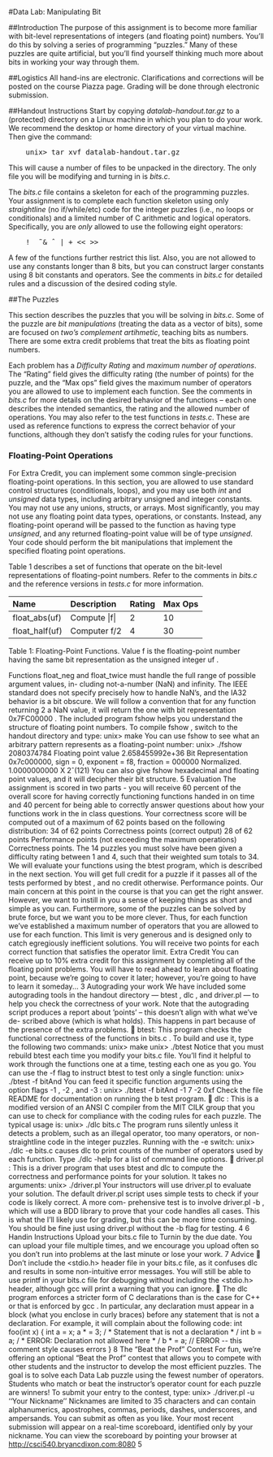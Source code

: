 #Data Lab: Manipulating Bit

##Introduction
The purpose of this assignment is to become more familiar with bit-level representations of integers (and floating point) numbers. You’ll do this by solving a series of programming “puzzles.” Many of these puzzles are quite artificial, but you’ll find yourself thinking much more about bits in working your way through them.

##Logistics
All hand-ins are electronic. Clarifications and corrections will be posted on the course Piazza page. Grading will be done through electronic submission.

##Handout Instructions
Start by copying *datalab-handout.tar.gz* to a (protected) directory on a Linux machine in which you plan to do your work. We recommend the desktop or home directory of your virtual machine. Then give the command:
<pre>
	unix> tar xvf datalab-handout.tar.gz
</pre>

This will cause a number of files to be unpacked in the directory.  The only file you will be modifying and turning in is *bits.c*.

The *bits.c* file contains a skeleton for each of the programming puzzles. Your assignment is to complete each function skeleton using only *straightline* (no if/while/etc) code for the integer puzzles (i.e., no loops or conditionals) and a limited number of C arithmetic and logical operators. Specifically, you are *only* allowed to use the following eight operators:

<pre>
	!  ̃ & ˆ | + << >>
</pre>

A few of the functions further restrict this list.  Also, you are not allowed to use any constants longer than 8 bits,  but you can construct larger constants using 8 bit constants and operators.   See the comments in *bits.c* for detailed rules and a discussion of the desired coding style.

##The Puzzles

This section describes the puzzles that you will be solving in *bits.c*. Some of the puzzle are *bit manipulations* (treating the data as a vector of bits), some are focused on *two’s complement artihmetic*, teaching bits as numbers. There are some extra credit problems that treat the bits as floating point numbers.

Each problem has a *Difficulty Rating* and *maximum number of operations*. The “Rating” field gives the difficulty rating (the number of points) for the puzzle, and the “Max ops” field gives the maximum number of operators you are allowed to use to implement each function.  See the comments in *bits.c* for more details on the desired behavior of the functions – each one describes the intended semantics, the rating and the allowed number of operations. You may also refer to the test functions in *tests.c*. These are used as reference functions to express the correct behavior of your functions, although they don’t satisfy the coding rules for your functions.

### Floating-Point Operations
For Extra Credit, you can implement some common single-precision floating-point operations. In this section, you are allowed to use standard control structures (conditionals, loops), and you may use both *int* and *unsigned* data types, including arbitrary unsigned and integer constants. You may not use any unions, structs, or arrays. Most significantly, you may not use any floating point data types, operations, or constants. Instead, any floating-point operand will be passed to the function as having type *unsigned*, and any returned floating-point value will be of type *unsigned*. Your code should perform the bit manipulations that implement the specified floating point operations.

Table 1 describes a set of functions that operate on the bit-level representations of floating-point numbers. Refer to the comments in *bits.c* and the reference versions in *tests.c* for more information.

| Name | Description | Rating | Max Ops|
|:-----|:------------|--------|--------|
|float_abs(uf) | Compute \|f\| | 2 | 10 |
|float_half(uf)| Computer f/2 | 4 | 30 |


Table 1: Floating-Point Functions. Value
f
is the floating-point number having the same bit representation
as the unsigned integer
uf
.

Functions
float_neg
and
float_twice
must handle the full range of possible argument values, in-
cluding not-a-number (NaN) and infinity.   The IEEE standard does not specify precisely how to handle
NaN’s, and the IA32 behavior is a bit obscure. We will follow a convention that for any function returning
2
a NaN value, it will return the one with bit representation
0x7FC00000
.
The included program
fshow
helps you understand the structure of floating point numbers.  To compile
fshow
, switch to the handout directory and type:
unix> make
You can use
fshow
to see what an arbitrary pattern represents as a floating-point number:
unix> ./fshow 2080374784
Floating point value 2.658455992e+36
Bit Representation 0x7c000000, sign = 0, exponent = f8, fraction = 000000
Normalized.  1.0000000000 X 2ˆ(121)
You can also give
fshow
hexadecimal and floating point values, and it will decipher their bit structure.
5  Evaluation
The assignment is scored in two parts - you will receive 60 percent of the overall score for having correctly
functioning functions handed in on time and 40 percent for being able to correctly answer questions about
how your functions work in the in class questions.
Your correctness score will be computed out of a maximum of 62 points based on the following distribution:
34 of 62 points
Correctness points (correct output)
28 of 62 points
Performance points (not exceeding the maximum operations)
Correctness points.
The 14 puzzles you must solve have been given a difficulty rating between 1 and 4, such
that their weighted sum totals to 34.  We will evaluate your functions using the
btest
program, which is
described in the next section.  You will get full credit for a puzzle if it passes all of the tests performed by
btest
, and no credit otherwise.
Performance points.
Our main concern at this point in the course is that you can get the right answer.
However, we want to instill in you a sense of keeping things as short and simple as you can.  Furthermore,
some of the puzzles can be solved by brute force, but we want you to be more clever. Thus, for each function
we’ve established a maximum number of operators that you are allowed to use for each function. This limit
is very generous and is designed only to catch egregiously inefficient solutions. You will receive two points
for each correct function that satisfies the operator limit.
Extra Credit
You can receive up to 10% extra credit for this assignment by completing all of the floating point problems.
You will have to read ahead to learn about floating point, because we’re going to cover it later; however,
you’re going to have to learn it someday...
3
Autograding your work
We have included some autograding tools in the handout directory —
btest
,
dlc
, and
driver.pl
—
to help you check the correctness of your work.
Note that the autograding script produces a report about ’points’ – this doesn’t align with what we’ve de-
scribed above (which is what holds). This happens in part because of the presence of the extra problems.

btest:
This program checks the functional correctness of the functions in
bits.c
.  To build and
use it, type the following two commands:
unix> make
unix> ./btest
Notice that you must rebuild
btest
each time you modify your
bits.c
file.
You’ll find it helpful to work through the functions one at a time, testing each one as you go. You can
use the
-f
flag to instruct
btest
to test only a single function:
unix> ./btest -f bitAnd
You can feed it specific function arguments using the option flags
-1
,
-2
, and
-3
:
unix> ./btest -f bitAnd -1 7 -2 0xf
Check the file
README
for documentation on running the
b
test program.

dlc
:
This is a modified version of an ANSI C compiler from the MIT CILK group that you can use
to check for compliance with the coding rules for each puzzle. The typical usage is:
unix> ./dlc bits.c
The program runs silently unless it detects a problem, such as an illegal operator, too many operators,
or non-straightline code in the integer puzzles. Running with the
-e
switch:
unix> ./dlc -e bits.c
causes
dlc
to print counts of the number of operators used by each function. Type
./dlc -help
for a list of command line options.

driver.pl
:
This is a driver program that uses
btest
and
dlc
to compute the correctness and
performance points for your solution. It takes no arguments:
unix> ./driver.pl
Your instructors will use
driver.pl
to evaluate your solution.
The default
driver.pl
script uses simple tests to check if your code is likely correct. A more com-
prehensive test is to involve
driver.pl -b
, which will use a
BDD
library to
prove
that your code
handles all cases.  This is what the I’ll likely use for grading, but this can be more time consuming.
You should be fine just using
driver.pl
without the
-b
flag for testing.
4
6  Handin Instructions
Upload your
bits.c
file to Turnin by the due date. You can upload your file multiple times, and
we encourage you upload often so you don’t run into problems at the last minute or lose your
work.
7  Advice

Don’t include the
<stdio.h>
header file in your
bits.c
file, as it confuses
dlc
and results in
some non-intuitive error messages.  You will still be able to use
printf
in your
bits.c
file for
debugging without including the
<stdio.h>
header, although
gcc
will print a warning that you
can ignore.

The
dlc
program enforces a stricter form of C declarations than is the case for C++ or that is enforced
by
gcc
. In particular, any declaration must appear in a block (what you enclose in curly braces) before
any statement that is not a declaration. For example, it will complain about the following code:
int foo(int x)
{
int a = x;
a
*
= 3;     /
*
Statement that is not a declaration
*
/
int b = a;  /
*
ERROR: Declaration not allowed here
*
/
b
*
= a;     // ERROR -- this comment style causes errors
}
8  The “Beat the Prof” Contest
For fun, we’re offering an optional “Beat the Prof” contest that allows you to compete with other students
and the instructor to develop the most efficient puzzles. The goal is to solve each Data Lab puzzle using the
fewest number of operators. Students who match or beat the instructor’s operator count for each puzzle are
winners!
To submit your entry to the contest, type:
unix> ./driver.pl -u ‘‘Your Nickname’’
Nicknames  are  limited  to  35  characters  and  can  contain  alphanumerics,  apostrophes,  commas,  periods,
dashes, underscores, and ampersands.  You can submit as often as you like.  Your most recent submission
will appear on a real-time scoreboard, identified only by your nickname.  You can view the scoreboard by
pointing your browser at
http://csci540.bryancdixon.com:8080
5
